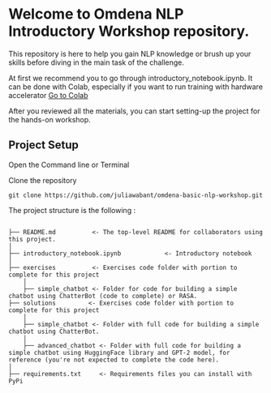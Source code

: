 # Welcome to Omdena NLP Introductory Workshop repository.

This repository is here to help you gain NLP knowledge or brush up your skills before diving in the main task of the challenge.

At first we recommend you to go through introductory_notebook.ipynb. It can be done with Colab, especially if you want to run training with hardware accelerator [Go to Colab](https://drive.google.com/file/d/1XcOyNN3ndc39yetQ_V6T2C047sXMkDr7/view?usp=sharing)

After you reviewed all the materials, you can start setting-up the project for the hands-on workshop.

## Project Setup
Open the Command line or Terminal

Clone the repository
```
git clone https://github.com/juliawabant/omdena-basic-nlp-workshop.git
```

The project structure is the following :
```

├── README.md          <- The top-level README for collaborators using this project.
│
├── introductory_notebook.ipynb            <- Introductory notebook
│   
├── exercises          <- Exercises code folder with portion to complete for this project
    │   
    ├── simple_chatbot <- Folder for code for building a simple chatbot using ChatterBot (code to complete) or RASA.
├── solutions         <- Exercises code folder with portion to complete for this project
    │   
    ├── simple_chatbot <- Folder with full code for building a simple chatbot using ChatterBot.
    │
    ├── advanced_chatbot <- Folder with full code for building a simple chatbot using HuggingFace library and GPT-2 model, for reference (you're not expected to complete the code here).
│ 
├── requirements.txt     <- Requirements files you can install with PyPi

```
